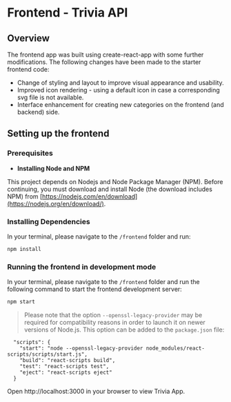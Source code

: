 # Frontend - Trivia API

## Overview
The frontend app was built using create-react-app with some further modifications. The following changes have been made to the starter frontend code:

  * Change of styling and layout to improve visual appearance and usability.
  * Improved icon rendering - using a default icon in case a corresponding svg file is not available.
  * Interface enhancement for creating new categories on the frontend (and backend) side.

## Setting up the frontend

### Prerequisites

* **Installing Node and NPM**

This project depends on Nodejs and Node Package Manager (NPM). Before continuing, you must download and install Node (the download includes NPM) from [https://nodejs.com/en/download](https://nodejs.org/en/download/).

### Installing Dependencies

In your terminal, please navigate to the `/frontend` folder and run:

```bash
npm install
```

### Running the frontend in development mode

In your terminal, please navigate to the `/frontend` folder and run the following command to start the frontend development server:

```bash
npm start
```
> Please note that the option `--openssl-legacy-provider` may be required for compatibility reasons in order to launch it on newer versions of Node.js. This option can be added to the `package.json` file:

```
  "scripts": {
    "start": "node --openssl-legacy-provider node_modules/react-scripts/scripts/start.js",
    "build": "react-scripts build",
    "test": "react-scripts test",
    "eject": "react-scripts eject"
  }
```

Open http://localhost:3000 in your browser to view Trivia App.


